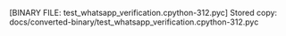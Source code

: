 [BINARY FILE: test_whatsapp_verification.cpython-312.pyc]
Stored copy: docs/converted-binary/test_whatsapp_verification.cpython-312.pyc

